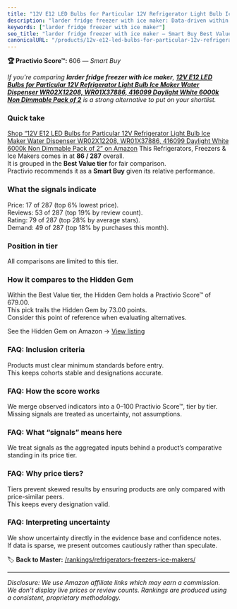 ```yaml
---
title: "12V E12 LED Bulbs for Particular 12V Refrigerator Light Bulb Ice Maker Water Dispenser WR02X12208, WR01X37886, 416099 Daylight White 6000k Non Dimmable Pack of 2"
description: "larder fridge freezer with ice maker: Data-driven within Best Value ranking using the Practivio Score™. Positioned by quality, value, demand, findability, mome…"
keywords: ["larder fridge freezer with ice maker"]
seo_title: "larder fridge freezer with ice maker — Smart Buy Best Value (2025)"
canonicalURL: "/products/12v-e12-led-bulbs-for-particular-12v-refrigerator-light-bulb-ice-maker-water-dispenser-wr02x12208-wr01x37886-416099-daylight-white-6000k-non-dimmable-pack-of-2-B0BHW6QTBR/"
---
```


**🏆 Practivio Score™:** 606 — _Smart Buy_


*If you're comparing **larder fridge freezer with ice maker**, **[12V E12 LED Bulbs for Particular 12V Refrigerator Light Bulb Ice Maker Water Dispenser WR02X12208, WR01X37886, 416099 Daylight White 6000k Non Dimmable Pack of 2](https://www.amazon.com/dp/B0BHW6QTBR?tag=practivio-20)** is a strong alternative to put on your shortlist.*
### Quick take
[Shop “12V E12 LED Bulbs for Particular 12V Refrigerator Light Bulb Ice Maker Water Dispenser WR02X12208, WR01X37886, 416099 Daylight White 6000k Non Dimmable Pack of 2” on Amazon](https://www.amazon.com/dp/B0BHW6QTBR?tag=practivio-20)
This Refrigerators, Freezers & Ice Makers comes in at **86 / 287** overall.  
It is grouped in the **Best Value tier** for fair comparison.  
Practivio recommends it as a **Smart Buy** given its relative performance.

### What the signals indicate
Price: 17 of 287 (top 6% lowest price).  
Reviews: 53 of 287 (top 19% by review count).  
Rating: 79 of 287 (top 28% by average stars).  
Demand: 49 of 287 (top 18% by purchases this month).

### Position in tier
All comparisons are limited to this tier.

### How it compares to the Hidden Gem
Within the Best Value tier, the Hidden Gem holds a Practivio Score™ of 679.00.  
This pick trails the Hidden Gem by 73.00 points.  
Consider this point of reference when evaluating alternatives.  

See the Hidden Gem on Amazon → [View listing](https://www.amazon.com/dp/B07Y9S7L29?tag=practivio-20)

### FAQ: Inclusion criteria
Products must clear minimum standards before entry.  
This keeps cohorts stable and designations accurate.

### FAQ: How the score works
We merge observed indicators into a 0–100 Practivio Score™, tier by tier.  
Missing signals are treated as uncertainty, not assumptions.

### FAQ: What “signals” means here
We treat signals as the aggregated inputs behind a product’s comparative standing in its price tier.

### FAQ: Why price tiers?
Tiers prevent skewed results by ensuring products are only compared with price-similar peers.  
This keeps every designation valid.

### FAQ: Interpreting uncertainty
We show uncertainty directly in the evidence base and confidence notes.  
If data is sparse, we present outcomes cautiously rather than speculate.


🏷️ **Back to Master:** [/rankings/refrigerators-freezers-ice-makers/](/rankings/refrigerators-freezers-ice-makers/)

---
_Disclosure: We use Amazon affiliate links which may earn a commission. We don’t display live prices or review counts. Rankings are produced using a consistent, proprietary methodology._
